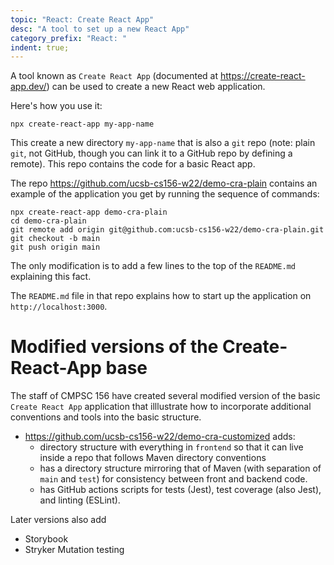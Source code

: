 ```yaml
---
topic: "React: Create React App"
desc: "A tool to set up a new React App"
category_prefix: "React: "
indent: true;
---
```


A tool known as `Create React App` (documented at <https://create-react-app.dev/>) 
can be used to create a new React web application.  

Here's how you use it:

```
npx create-react-app my-app-name
```

This create a new directory `my-app-name` that is also a `git` repo (note: plain `git`, not GitHub, 
though you can link it to a GitHub repo by defining a remote).  This repo contains the code for a basic
React app.

The repo <https://github.com/ucsb-cs156-w22/demo-cra-plain> contains an example of the application
you get by running the sequence of commands:

```
npx create-react-app demo-cra-plain
cd demo-cra-plain
git remote add origin git@github.com:ucsb-cs156-w22/demo-cra-plain.git
git checkout -b main
git push origin main
```

The only modification is to add a few lines to the top of the `README.md` explaining this fact.

The `README.md` file in that repo explains how to start up the application on `http://localhost:3000`.

# Modified versions of the Create-React-App base

The staff of CMPSC 156 have created several modified version of the basic `Create React App` application
that illlustrate how to incorporate additional conventions and tools into the basic structure.

* <https://github.com/ucsb-cs156-w22/demo-cra-customized> adds:
  - directory structure with everything in `frontend` so that it can live inside a repo that follows Maven 
    directory conventions
  - has a directory structure mirroring that of Maven (with separation of `main` and `test`) for consistency
    between front and backend code.
  - has GitHub actions scripts for tests (Jest), test coverage (also Jest), and linting (ESLint).

Later versions also add 
- Storybook
- Stryker Mutation testing
